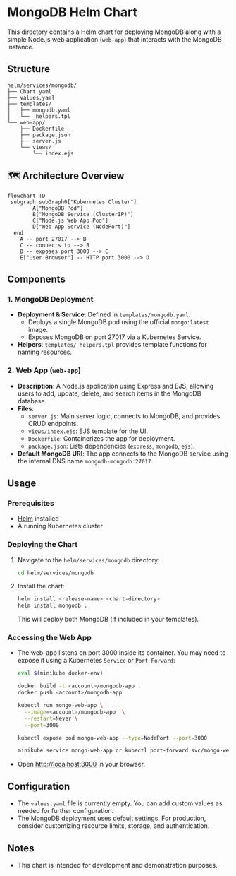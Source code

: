 # MongoDB Helm Chart

This directory contains a Helm chart for deploying MongoDB along with a simple Node.js web application (`web-app`) that interacts with the MongoDB instance.

## Structure

```plain
helm/services/mongodb/
├── Chart.yaml
├── values.yaml
├── templates/
│   ├── mongodb.yaml
│   └── _helpers.tpl
└── web-app/
    ├── Dockerfile
    ├── package.json
    ├── server.js
    └── views/
        └── index.ejs
```

## 🗺️ Architecture Overview

```mermaid
flowchart TD
 subgraph subGraph0["Kubernetes Cluster"]
        A["MongoDB Pod"]
        B["MongoDB Service (ClusterIP)"]
        C["Node.js Web App Pod"]
        D["Web App Service (NodePort)"]
  end
    A -- port 27017 --> B
    C -- connects to --> B
    D -- exposes port 3000 --> C
    E["User Browser"] -- HTTP port 3000 --> D
```

## Components

### 1. MongoDB Deployment

- **Deployment & Service**: Defined in `templates/mongodb.yaml`.
  - Deploys a single MongoDB pod using the official `mongo:latest` image.
  - Exposes MongoDB on port 27017 via a Kubernetes Service.
- **Helpers**: `templates/_helpers.tpl` provides template functions for naming resources.

### 2. Web App (`web-app`)

- **Description**: A Node.js application using Express and EJS, allowing users to add, update, delete, and search items in the MongoDB database.
- **Files**:
  - `server.js`: Main server logic, connects to MongoDB, and provides CRUD endpoints.
  - `views/index.ejs`: EJS template for the UI.
  - `Dockerfile`: Containerizes the app for deployment.
  - `package.json`: Lists dependencies (`express`, `mongodb`, `ejs`).
- **Default MongoDB URI**: The app connects to the MongoDB service using the internal DNS name `mongodb-mongodb:27017`.

## Usage

### Prerequisites

- [Helm](https://helm.sh/) installed
- A running Kubernetes cluster

### Deploying the Chart

1. Navigate to the `helm/services/mongodb` directory:

   ```sh
   cd helm/services/mongodb
   ```

2. Install the chart:

   ```sh
   helm install <release-name> <chart-directory>
   helm install mongodb .
   ```

   This will deploy both MongoDB (if included in your templates).

### Accessing the Web App

- The web-app listens on port 3000 inside its container. You may need to expose it using a Kubernetes `Service` or `Port Forward`:

  ```sh
  eval $(minikube docker-env)
  
  docker build -t <account>/mongodb-app .
  docker push <account>/mongodb-app   

  kubectl run mongo-web-app \
    --image=<account>/mongodb-app  \
    --restart=Never \
    --port=3000

  kubectl expose pod mongo-web-app --type=NodePort --port=3000

  minikube service mongo-web-app or kubectl port-forward svc/mongo-web-app 3000:3000
  ```

- Open [http://localhost:3000](http://localhost:3000) in your browser.

## Configuration

- The `values.yaml` file is currently empty. You can add custom values as needed for further configuration.
- The MongoDB deployment uses default settings. For production, consider customizing resource limits, storage, and authentication.

## Notes

- This chart is intended for development and demonstration purposes.
